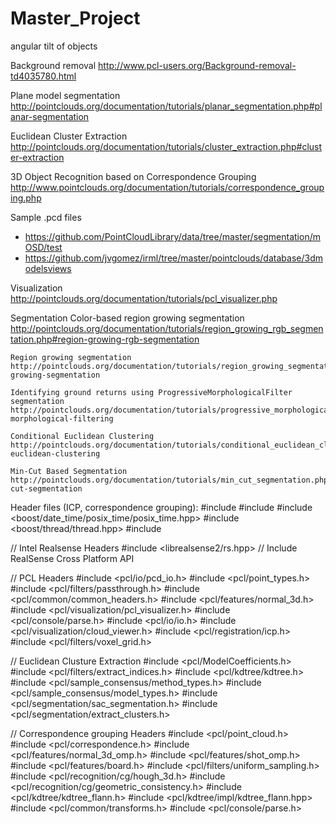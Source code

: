 # Master_Project
angular tilt of objects

Background removal
http://www.pcl-users.org/Background-removal-td4035780.html

Plane model segmentation
http://pointclouds.org/documentation/tutorials/planar_segmentation.php#planar-segmentation

Euclidean Cluster Extraction
http://pointclouds.org/documentation/tutorials/cluster_extraction.php#cluster-extraction

3D Object Recognition based on Correspondence Grouping
http://www.pointclouds.org/documentation/tutorials/correspondence_grouping.php

Sample .pcd files
- https://github.com/PointCloudLibrary/data/tree/master/segmentation/mOSD/test
- https://github.com/jvgomez/irml/tree/master/pointclouds/database/3dmodelsviews

Visualization
http://pointclouds.org/documentation/tutorials/pcl_visualizer.php

Segmentation
	Color-based region growing segmentation
	http://pointclouds.org/documentation/tutorials/region_growing_rgb_segmentation.php#region-growing-rgb-segmentation

	Region growing segmentation
	http://pointclouds.org/documentation/tutorials/region_growing_segmentation.php#region-growing-segmentation

	Identifying ground returns using ProgressiveMorphologicalFilter segmentation
	http://pointclouds.org/documentation/tutorials/progressive_morphological_filtering.php#progressive-morphological-filtering

	Conditional Euclidean Clustering
	http://pointclouds.org/documentation/tutorials/conditional_euclidean_clustering.php#conditional-euclidean-clustering

	Min-Cut Based Segmentation
	http://pointclouds.org/documentation/tutorials/min_cut_segmentation.php#min-cut-segmentation



Header files (ICP, correspondence grouping):
#include <iostream>
#include <algorithm> 
#include <boost/date_time/posix_time/posix_time.hpp>
#include <boost/thread/thread.hpp>
#include <string>

 // Intel Realsense Headers
#include <librealsense2/rs.hpp> // Include RealSense Cross Platform API

// PCL Headers
#include <pcl/io/pcd_io.h>
#include <pcl/point_types.h>
#include <pcl/filters/passthrough.h>
#include <pcl/common/common_headers.h>
#include <pcl/features/normal_3d.h>
#include <pcl/visualization/pcl_visualizer.h>
#include <pcl/console/parse.h>
#include <pcl/io/io.h>
#include <pcl/visualization/cloud_viewer.h>
#include <pcl/registration/icp.h>
#include <pcl/filters/voxel_grid.h>

// Euclidean Clusture Extraction
#include <pcl/ModelCoefficients.h>
#include <pcl/filters/extract_indices.h>
#include <pcl/kdtree/kdtree.h>
#include <pcl/sample_consensus/method_types.h>
#include <pcl/sample_consensus/model_types.h>
#include <pcl/segmentation/sac_segmentation.h>
#include <pcl/segmentation/extract_clusters.h>

// Correspondence grouping Headers
#include <pcl/point_cloud.h>
#include <pcl/correspondence.h>
#include <pcl/features/normal_3d_omp.h>
#include <pcl/features/shot_omp.h>
#include <pcl/features/board.h>
#include <pcl/filters/uniform_sampling.h>
#include <pcl/recognition/cg/hough_3d.h>
#include <pcl/recognition/cg/geometric_consistency.h>
#include <pcl/kdtree/kdtree_flann.h>
#include <pcl/kdtree/impl/kdtree_flann.hpp>
#include <pcl/common/transforms.h>
#include <pcl/console/parse.h>
